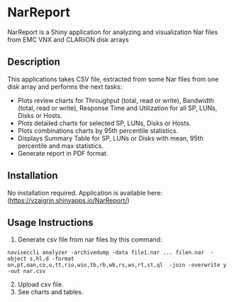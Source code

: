 # NarReport
NarReport is a Shiny application for analyzing and visualization Nar files from EMC VNX and CLARiiON disk arrays

## Description
This applications takes CSV file, extracted from some Nar files from one disk array and performs the next tasks:
* Plots review charts for Throughput (total, read or write), Bandwidth (total, read or write), Response Time and Utilization for all SP, LUNs, Disks or Hosts.
* Plots detailed charts for selected SP, LUNs, Disks or Hosts.
* Plots combinations charts by 95th percentile statistics.
* Displays Summary Table for SP, LUNs or Disks with mean, 95th percentile and max statistics.
* Generate report in PDF format.

## Installation
No installation required.
Application is available here: (https://vzaigrin.shinyapps.io/NarReport/)

## Usage Instructions

1. Generate csv file from nar files by this command:
```
naviseccli analyzer -archivedump -data file1.nar ... filen.nar  -object s,hl,d -format on,pt,oan,co,u,tt,rio,wio,tb,rb,wb,rs,ws,rt,st,ql  -join -overwrite y -out nar.csv
```
2. Upload csv file.
3. See charts and tables.
